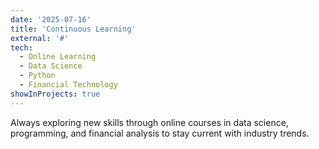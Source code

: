 ```yaml
---
date: '2025-07-16'
title: 'Continuous Learning'
external: '#'
tech:
  - Online Learning
  - Data Science
  - Python
  - Financial Technology
showInProjects: true
---
```


Always exploring new skills through online courses in data science, programming, and financial analysis to stay current with industry trends.
